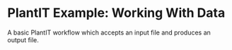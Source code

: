 # PlantIT Example: Working With Data

A basic PlantIT workflow which accepts an input file and produces an output file.
